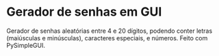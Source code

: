 # Gerador de senhas em GUI
Gerador de senhas aleatórias entre 4 e 20 dígitos, podendo conter letras (maiúsculas e minúsculas), caracteres especiais, e números. Feito com PySimpleGUI.
